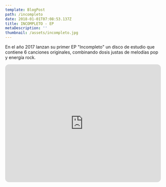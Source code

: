 ```yaml
---
template: BlogPost
path: /incompleto
date: 2018-01-01T07:08:53.137Z
title: INCOMPLETO - EP
metaDescription: ''
thumbnail: /assets/incompleto.jpg
---
```

En el año 2017 lanzan su primer EP "Incompleto" un disco de estudio que contiene 6 canciones originales, combinando dosis justas de melodías pop y energía rock.

<iframe style="border-radius:12px" src="https://open.spotify.com/embed/album/6lTbTAvep8j6lpbxQ6KvFM?utm_source=generator" width="100%" height="380" frameBorder="0" allowfullscreen="" allow="autoplay; clipboard-write; encrypted-media; fullscreen; picture-in-picture"></iframe>
